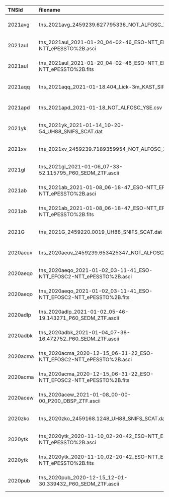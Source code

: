 | TNSId     | filename                                                             | url                                                                                                                           | dateObs              | spec1phot2  |
|:----------|:---------------------------------------------------------------------|:------------------------------------------------------------------------------------------------------------------------------|:---------------------|:------------|
| 2021avg   | tns_2021avg_2459239.627795336_NOT_ALFOSC_ZTF.ascii                   | https://www.wis-tns.org/system/files/uploaded/ZTF/tns_2021avg_2459239.627795336_NOT_ALFOSC_ZTF.ascii                          | 2021-01-25 03:04:02  | 1           |
| 2021aul   | tns_2021aul_2021-01-20_04-02-46_ESO-NTT_EFOSC2-NTT_ePESSTO%2B.asci   | https://www.wis-tns.org/system/files/uploaded/ePESSTO%2B/tns_2021aul_2021-01-20_04-02-46_ESO-NTT_EFOSC2-NTT_ePESSTO%2B.asci   | 2021-01-20 04:02:46  | 1           |
| 2021aul   | tns_2021aul_2021-01-20_04-02-46_ESO-NTT_EFOSC2-NTT_ePESSTO%2B.fits   | https://www.wis-tns.org/system/files/uploaded/ePESSTO%2B/tns_2021aul_2021-01-20_04-02-46_ESO-NTT_EFOSC2-NTT_ePESSTO%2B.fits   | 2021-01-20 04:02:46  | 1           |
| 2021aqq   | tns_2021aqq_2021-01-18.404_Lick-3m_KAST_SIRAH.flm                    | https://www.wis-tns.org/system/files/uploaded/SIRAH/tns_2021aqq_2021-01-18.404_Lick-3m_KAST_SIRAH.flm                         | 2021-01-18 09:41:46  | 1           |
| 2021apd   | tns_2021apd_2021-01-18_NOT_ALFOSC_YSE.csv                            | https://www.wis-tns.org/system/files/uploaded/YSE/tns_2021apd_2021-01-18_NOT_ALFOSC_YSE.csv                                   | 2021-01-18 00:00:00  | 1           |
| 2021yk    | tns_2021yk_2021-01-14_10-20-54_UH88_SNIFS_SCAT.dat                   | https://www.wis-tns.org/system/files/uploaded/SCAT/tns_2021yk_2021-01-14_10-20-54_UH88_SNIFS_SCAT.dat                         | 2021-01-14 10:20:54  | 1           |
| 2021xv    | tns_2021xv_2459239.7189359954_NOT_ALFOSC_ZTF.ascii                   | https://www.wis-tns.org/system/files/uploaded/ZTF/tns_2021xv_2459239.7189359954_NOT_ALFOSC_ZTF.ascii                          | 2021-01-25 05:15:16  | 1           |
| 2021gl    | tns_2021gl_2021-01-06_07-33-52.115795_P60_SEDM_ZTF.ascii             | https://www.wis-tns.org/system/files/uploaded/ZTF/tns_2021gl_2021-01-06_07-33-52.115795_P60_SEDM_ZTF.ascii                    | 2021-01-06 07:33:52  | 1           |
| 2021ab    | tns_2021ab_2021-01-08_06-18-47_ESO-NTT_EFOSC2-NTT_ePESSTO%2B.asci    | https://www.wis-tns.org/system/files/uploaded/ePESSTO%2B/tns_2021ab_2021-01-08_06-18-47_ESO-NTT_EFOSC2-NTT_ePESSTO%2B.asci    | 2021-01-08 06:18:47  | 1           |
| 2021ab    | tns_2021ab_2021-01-08_06-18-47_ESO-NTT_EFOSC2-NTT_ePESSTO%2B.fits    | https://www.wis-tns.org/system/files/uploaded/ePESSTO%2B/tns_2021ab_2021-01-08_06-18-47_ESO-NTT_EFOSC2-NTT_ePESSTO%2B.fits    | 2021-01-08 06:18:47  | 1           |
| 2021G     | tns_2021G_2459220.0019_UH88_SNIFS_SCAT.dat                           | https://www.wis-tns.org/system/files/uploaded/SCAT/tns_2021G_2459220.0019_UH88_SNIFS_SCAT.dat                                 | 2021-01-05 12:02:44  | 1           |
| 2020aeuv  | tns_2020aeuv_2459239.653425347_NOT_ALFOSC_ZTF.ascii                  | https://www.wis-tns.org/system/files/uploaded/ZTF/tns_2020aeuv_2459239.653425347_NOT_ALFOSC_ZTF.ascii                         | 2021-01-25 03:40:56  | 1           |
| 2020aeqo  | tns_2020aeqo_2021-01-02_03-11-41_ESO-NTT_EFOSC2-NTT_ePESSTO%2B.asci  | https://www.wis-tns.org/system/files/uploaded/ePESSTO%2B/tns_2020aeqo_2021-01-02_03-11-41_ESO-NTT_EFOSC2-NTT_ePESSTO%2B.asci  | 2021-01-02 03:11:41  | 1           |
| 2020aeqo  | tns_2020aeqo_2021-01-02_03-11-41_ESO-NTT_EFOSC2-NTT_ePESSTO%2B.fits  | https://www.wis-tns.org/system/files/uploaded/ePESSTO%2B/tns_2020aeqo_2021-01-02_03-11-41_ESO-NTT_EFOSC2-NTT_ePESSTO%2B.fits  | 2021-01-02 03:11:41  | 1           |
| 2020adlp  | tns_2020adlp_2021-01-02_05-46-19.143271_P60_SEDM_ZTF.ascii           | https://www.wis-tns.org/system/files/uploaded/ZTF/tns_2020adlp_2021-01-02_05-46-19.143271_P60_SEDM_ZTF.ascii                  | 2021-01-02 05:46:19  | 1           |
| 2020adbk  | tns_2020adbk_2021-01-04_07-38-16.472752_P60_SEDM_ZTF.ascii           | https://www.wis-tns.org/system/files/uploaded/ZTF/tns_2020adbk_2021-01-04_07-38-16.472752_P60_SEDM_ZTF.ascii                  | 2021-01-04 07:38:16  | 1           |
| 2020acma  | tns_2020acma_2020-12-15_06-31-22_ESO-NTT_EFOSC2-NTT_ePESSTO%2B.asci  | https://www.wis-tns.org/system/files/uploaded/ePESSTO%2B/tns_2020acma_2020-12-15_06-31-22_ESO-NTT_EFOSC2-NTT_ePESSTO%2B.asci  | 2020-12-15 06:31:22  | 1           |
| 2020acma  | tns_2020acma_2020-12-15_06-31-22_ESO-NTT_EFOSC2-NTT_ePESSTO%2B.fits  | https://www.wis-tns.org/system/files/uploaded/ePESSTO%2B/tns_2020acma_2020-12-15_06-31-22_ESO-NTT_EFOSC2-NTT_ePESSTO%2B.fits  | 2020-12-15 06:31:22  | 1           |
| 2020acew  | tns_2020acew_2021-01-08_00-00-00_P200_DBSP_ZTF.ascii                 | https://www.wis-tns.org/system/files/uploaded/ZTF/tns_2020acew_2021-01-08_00-00-00_P200_DBSP_ZTF.ascii                        | 2021-01-08 00:00:00  | 1           |
| 2020zko   | tns_2020zko_2459168.1248_UH88_SNIFS_SCAT.dat                         | https://www.wis-tns.org/system/files/uploaded/SCAT/tns_2020zko_2459168.1248_UH88_SNIFS_SCAT.dat                               | 2020-11-14 14:59:43  | 1           |
| 2020ytk   | tns_2020ytk_2020-11-10_02-20-42_ESO-NTT_EFOSC2-NTT_ePESSTO%2B.asci   | https://www.wis-tns.org/system/files/uploaded/ePESSTO%2B/tns_2020ytk_2020-11-10_02-20-42_ESO-NTT_EFOSC2-NTT_ePESSTO%2B.asci   | 2020-11-10 02:20:42  | 1           |
| 2020ytk   | tns_2020ytk_2020-11-10_02-20-42_ESO-NTT_EFOSC2-NTT_ePESSTO%2B.fits   | https://www.wis-tns.org/system/files/uploaded/ePESSTO%2B/tns_2020ytk_2020-11-10_02-20-42_ESO-NTT_EFOSC2-NTT_ePESSTO%2B.fits   | 2020-11-10 02:20:42  | 1           |
| 2020pub   | tns_2020pub_2020-12-15_12-01-30.339432_P60_SEDM_ZTF.ascii            | https://www.wis-tns.org/system/files/uploaded/ZTF/tns_2020pub_2020-12-15_12-01-30.339432_P60_SEDM_ZTF.ascii                   | 2020-12-15 12:01:30  | 1           |